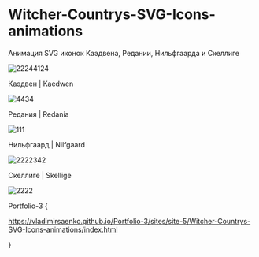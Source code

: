 # Witcher-Countrys-SVG-Icons-animations
 
Анимация SVG иконок Каэдвена, Редании, Нильфгаарда и Скеллиге

![22244124](https://user-images.githubusercontent.com/56477695/115112632-0bada080-9f8f-11eb-8039-0e0e67c59488.png)

Каэдвен | Kaedwen

![4434](https://user-images.githubusercontent.com/56477695/115112645-1831f900-9f8f-11eb-8f3d-35889b89a956.png)

Редания | Redania

![111](https://user-images.githubusercontent.com/56477695/115112650-1f590700-9f8f-11eb-9125-80d97b0a1274.png)

Нильфгаард | Nilfgaard

![2222342](https://user-images.githubusercontent.com/56477695/115112658-339d0400-9f8f-11eb-9e64-46b1e4c8beb1.png)

Скеллиге | Skellige

![2222](https://user-images.githubusercontent.com/56477695/120178808-8d415100-c212-11eb-8ffc-c0e5e6037965.png)

Portfolio-3 {

https://vladimirsaenko.github.io/Portfolio-3/sites/site-5/Witcher-Countrys-SVG-Icons-animations/index.html

}
